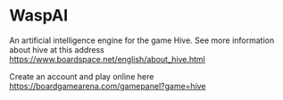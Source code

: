 # WaspAI
An artificial intelligence engine for the game Hive. See more information about hive at this address https://www.boardspace.net/english/about_hive.html 

Create an account and play online here
https://boardgamearena.com/gamepanel?game=hive

